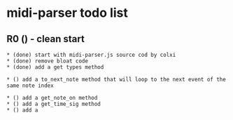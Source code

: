 # midi-parser todo list

## R0 () - clean start

    * (done) start with midi-parser.js source cod by colxi
    * (done) remove bloat code
    * (done) add a get types method
    
    * () add a to_next_note method that will loop to the next event of the same note index
    
    * () add a get_note_on method
    * () add a get_time_sig method
    * () add a 
